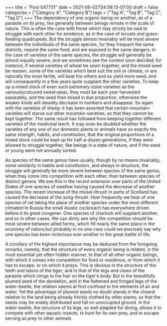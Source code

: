 +++
title = "Post 047731"
date = 2021-06-02T04:58:13-07:00
draft = false
categories = ["Category A", "Category B"]
tags = ["Tag A", "Tag B", "Tag C", "Tag D"]
+++
The dependency of one organic being on another, as of a parasite on its prey, lies generally between beings remote in the scale of nature. This is often the case with those which may strictly be said to struggle with each other for existence, as in the case of locusts and grass-feeding quadrupeds. But the struggle almost invariably will be most severe between the individuals of the same species, for they frequent the same districts, require the same food, and are exposed to the same dangers. In the case of varieties of the same species, the struggle will generally be almost equally severe, and we sometimes see the contest soon decided; for instance, if several varieties of wheat be sown together, and the mixed seed be resown, some of the varieties which best suit the soil or climate, or are naturally the most fertile, will beat the others and so yield more seed, and will consequently in a few years quite supplant the other varieties. To keep up a mixed stock of even such extremely close varieties as the variouslycoloured sweet-peas, they must be each year harvested separately, and the seed then mixed in due proportion, otherwise the weaker kinds will steadily decrease in numbers and disappear. So again with the varieties of sheep: it has been asserted that certain mountain-varieties will starve out other mountain-varieties, so that they cannot be kept together. The same result has followed from keeping together different varieties of the medicinal leech. It may even be doubted whether the varieties of any one of our domestic plants or animals have so exactly the same strength, habits, and constitution, that the original proportions of a mixed stock could be kept up for half-a-dozen generations, if they were allowed to struggle together, like beings in a state of nature, and if the seed or young were not annually sorted.

As species of the same genus have usually, though by no means invariably, some similarity in habits and constitution, and always in structure, the struggle will generally be more severe between species of the same genus, when they come into competition with each other, than between species of distinct genera. We see this in the recent extension over parts of the United States of one species of swallow having caused the decrease of another species. The recent increase of the missel-thrush in parts of Scotland has caused the decrease of the song-thrush. How frequently we hear of one species of rat taking the place of another species under the most different climates! In Russia the small Asiatic cockroach has everywhere driven before it its great congener. One species of charlock will supplant another, and so in other cases. We can dimly see why the competition should be most severe between allied forms, which fill nearly the same place in the economy of nature;but probably in no one case could we precisely say why one species has been victorious over another in the great battle of life.

A corollary of the highest importance may be deduced from the foregoing remarks, namely, that the structure of every organic being is related, in the most essential yet often hidden manner, to that of all other organic beings, with which it comes into competition for food or residence, or from which it has to escape, or on which it preys. This is obvious in the structure of the teeth and talons of the tiger; and in that of the legs and claws of the parasite which clings to the hair on the tiger's body. But in the beautifully plumed seed of the dandelion, and in the flattened and fringed legs of the water-beetle, the relation seems at first confined to the elements of air and water. Yet the advantage of plumed seeds no doubt stands in the closest relation to the land being already thickly clothed by other plants; so that the seeds may be widely distributed and fall on unoccupied ground. In the water-beetle, the structure of its legs, so well adapted for diving, allows it to compete with other aquatic insects, to hunt for its own prey, and to escape serving as prey to other animals.
